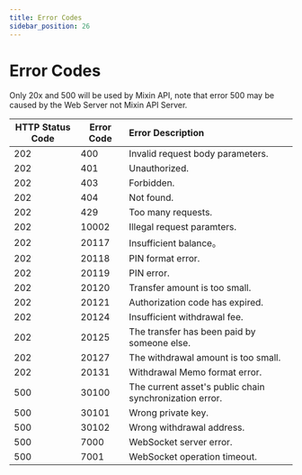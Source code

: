 ```yaml
---
title: Error Codes
sidebar_position: 26
---
```


# Error Codes

Only 20x and 500 will be used by Mixin API, note that error 500  may be caused by the Web Server not Mixin API Server.

| HTTP Status Code | Error Code | Error Description |
| - | - | :- |
|202|	400|	Invalid request body parameters. |
|202|	401|	Unauthorized. |
|202|	403|	Forbidden. |
|202|	404|	Not found. |
|202|	429|	Too many requests. |
|202|	10002|	Illegal request paramters. |
|202|	20117|	Insufficient balance。 |
|202|	20118|	PIN format error. |
|202|	20119|	PIN error. |
|202|	20120|	Transfer amount is too small. |
|202|	20121|	Authorization code has expired. |
|202|	20124|	Insufficient withdrawal fee. |
|202|	20125|	The transfer has been paid by someone else. |
|202|	20127|	The withdrawal amount is too small. |
|202|	20131|	Withdrawal Memo format error. |
|500|	30100| The current asset's public chain synchronization error.|
|500|	30101| Wrong private key. |
|500|	30102| Wrong withdrawal address. |
|500|	7000 |  WebSocket server error. |
|500|	7001 | WebSocket operation timeout. |
